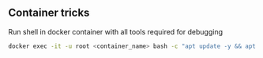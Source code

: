 ## Container tricks

Run shell in docker container with all tools required for debugging
```bash
docker exec -it -u root <container_name> bash -c "apt update -y && apt install net-tools procps lsof vim -y && bash"
```
